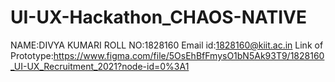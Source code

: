 # UI-UX-Hackathon_CHAOS-NATIVE
NAME:DIVYA KUMARI
ROLL NO:1828160
Email id:1828160@kiit.ac.in
Link of Prototype:https://www.figma.com/file/5OsEhBfFmysO1bN5Ak93T9/1828160_UI-UX_Recruitment_2021?node-id=0%3A1
